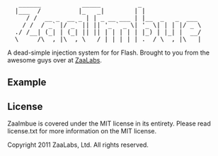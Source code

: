 <pre>
   ______           _____          _                
  |___  /          |_   _|        | |               
     / /  __ _  __ _ | | _ __ ___ | |__  _   _  ___ 
    / /  / _` |/ _` || || '_ ` _ \| '_ \| | | |/ _ \
  ./ /__| (_| | (_| || || | | | | | |_) | |_| |  __/
  \_____/\__,_|\__,_\___/_| |_| |_|_.__/ \__,_|\___|
</pre>


A dead-simple injection system for for Flash. Brought to you from the 
awesome guys over at [ZaaLabs](http://zaalabs.com).

Example
-------
<script src="https://gist.github.com/870174.js"> </script>

License
-------

ZaaImbue is covered under the MIT license in its entirety.
Please read license.txt for more information on the MIT license.

Copyright 2011 ZaaLabs, Ltd. All rights reserved.